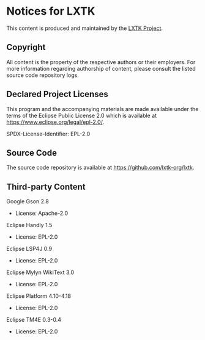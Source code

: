 # Notices for LXTK

This content is produced and maintained by the [LXTK Project](https://lxtk.org).

## Copyright

All content is the property of the respective authors or their employers.
For more information regarding authorship of content, please consult the
listed source code repository logs.

## Declared Project Licenses

This program and the accompanying materials are made available under
the terms of the Eclipse Public License 2.0 which is available at
<https://www.eclipse.org/legal/epl-2.0/>.

SPDX-License-Identifier: EPL-2.0

## Source Code

The source code repository is available at <https://github.com/lxtk-org/lxtk>.

## Third-party Content

Google Gson 2.8

 * License: Apache-2.0

Eclipse Handly 1.5

 * License: EPL-2.0

Eclipse LSP4J 0.9

 * License: EPL-2.0

Eclipse Mylyn WikiText 3.0

 * License: EPL-2.0

Eclipse Platform 4.10-4.18

 * License: EPL-2.0

Eclipse TM4E 0.3-0.4

 * License: EPL-2.0
